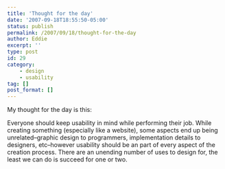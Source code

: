 ```yaml
---
title: 'Thought for the day'
date: '2007-09-18T18:55:50-05:00'
status: publish
permalink: /2007/09/18/thought-for-the-day
author: Eddie
excerpt: ''
type: post
id: 29
category:
    - design
    - usability
tag: []
post_format: []
---
```

My thought for the day is this:

Everyone should keep usability in mind while performing their job.<span> </span>While creating something (especially like a website), some aspects end up being unrelated–graphic<span> </span>design to programmers, implementation details to designers, etc–however usability should be an part of every aspect of the creation process.<span> </span>There are an unending number of uses to design for, the least we can do is succeed for one or two.<span></span>
